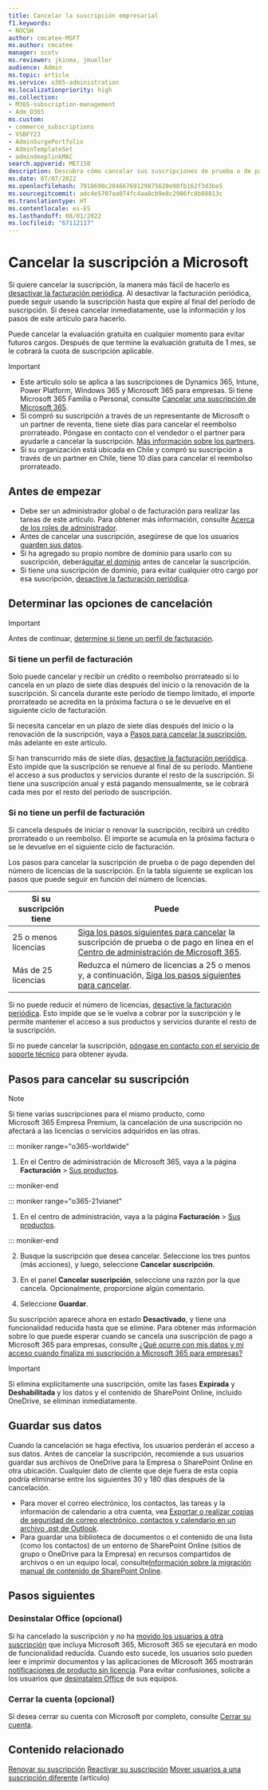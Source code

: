 ```yaml
---
title: Cancelar la suscripción empresarial
f1.keywords:
- NOCSH
author: cmcatee-MSFT
ms.author: cmcatee
manager: scotv
ms.reviewer: jkinma, jmueller
audience: Admin
ms.topic: article
ms.service: o365-administration
ms.localizationpriority: high
ms.collection:
- M365-subscription-management
- Adm_O365
ms.custom:
- commerce_subscriptions
- VSBFY23
- AdminSurgePortfolio
- AdminTemplateSet
- admindeeplinkMAC
search.appverid: MET150
description: Descubra cómo cancelar sus suscripciones de prueba o de pago de Dynamics 365, Intune, Power Platform y Microsoft 365 para empresas en el Centro de administración de Microsoft 365.
ms.date: 07/07/2022
ms.openlocfilehash: 7918690c20466769129875620e98fb162f3d3be5
ms.sourcegitcommit: adc4e5707aa074fc4aa0cb9e8c2986fc8b88813c
ms.translationtype: HT
ms.contentlocale: es-ES
ms.lasthandoff: 08/01/2022
ms.locfileid: "67112117"
---
```

# <a name="cancel-your-microsoft-subscription"></a>Cancelar la suscripción a Microsoft

Si quiere cancelar la suscripción, la manera más fácil de hacerlo es [desactivar la facturación periódica](renew-your-subscription.md). Al desactivar la facturación periódica, puede seguir usando la suscripción hasta que expire al final del período de suscripción. Si desea cancelar inmediatamente, use la información y los pasos de este artículo para hacerlo.

Puede cancelar la evaluación gratuita en cualquier momento para evitar futuros cargos. Después de que termine la evaluación gratuita de 1 mes, se le cobrará la cuota de suscripción aplicable.

> [!IMPORTANT]
> - Este artículo solo se aplica a las suscripciones de Dynamics 365, Intune, Power Platform, Windows 365 y Microsoft 365 para empresas. Si tiene Microsoft 365 Familia o Personal, consulte [Cancelar una suscripción de Microsoft 365](https://support.microsoft.com/office/cancel-a-microsoft-365-subscription-46e2634c-c64b-4c65-94b9-2cc9c960e91b?OCID=M365_DocsCancel_Link).
> - Si compró su suscripción a través de un representante de Microsoft o un partner de reventa, tiene siete días para cancelar el reembolso prorrateado. Póngase en contacto con el vendedor o el partner para ayudarle a cancelar la suscripción. [Más información sobre los partners](../manage-partners.md#what-can-a-partner-do-for-my-organization-or-school).
> - Si su organización está ubicada en Chile y compró su suscripción a través de un partner en Chile, tiene 10 días para cancelar el reembolso prorrateado.

## <a name="before-you-begin"></a>Antes de empezar

- Debe ser un administrador global o de facturación para realizar las tareas de este artículo. Para obtener más información, consulte [Acerca de los roles de administrador](../../admin/add-users/about-admin-roles.md).
- Antes de cancelar una suscripción, asegúrese de que los usuarios [guarden sus datos](#save-your-data).
- Si ha agregado su propio nombre de dominio para usarlo con su suscripción, deberá[quitar el dominio](../../admin/get-help-with-domains/remove-a-domain.md) antes de cancelar la suscripción.
- Si tiene una suscripción de dominio, para evitar cualquier otro cargo por esa suscripción, [desactive la facturación periódica](renew-your-subscription.md).

## <a name="determine-your-cancellation-options"></a>Determinar las opciones de cancelación

> [!IMPORTANT]
> Antes de continuar, [determine si tiene un perfil de facturación](../billing-and-payments/manage-billing-profiles.md#view-my-billing-profiles).

### <a name="if-you-have-a-billing-profile"></a>Si tiene un perfil de facturación

Solo puede cancelar y recibir un crédito o reembolso prorrateado si lo cancela en un plazo de siete días después del inicio o la renovación de la suscripción. Si cancela durante este período de tiempo limitado, el importe prorrateado se acredita en la próxima factura o se le devuelve en el siguiente ciclo de facturación.

Si necesita cancelar en un plazo de siete días después del inicio o la renovación de la suscripción, vaya a [Pasos para cancelar la suscripción](#steps-to-cancel-your-subscription), más adelante en este artículo.

Si han transcurrido más de siete días, [desactive la facturación periódica](renew-your-subscription.md). Esto impide que la suscripción se renueve al final de su período.  Mantiene el acceso a sus productos y servicios durante el resto de la suscripción. Si tiene una suscripción anual y está pagando mensualmente, se le cobrará cada mes por el resto del período de suscripción.

### <a name="if-you-dont-have-a-billing-profile"></a>Si no tiene un perfil de facturación

Si cancela después de iniciar o renovar la suscripción, recibirá un crédito prorrateado o un reembolso. El importe se acumula en la próxima factura o se le devuelve en el siguiente ciclo de facturación.

Los pasos para cancelar la suscripción de prueba o de pago dependen del número de licencias de la suscripción. En la tabla siguiente se explican los pasos que puede seguir en función del número de licencias.

|Si su suscripción tiene  |Puede  |
|--------------|--------------|
|25 o menos licencias  | [Siga los pasos siguientes para cancelar](#steps-to-cancel-your-subscription) la suscripción de prueba o de pago en línea en el <a href="https://go.microsoft.com/fwlink/p/?linkid=2024339" target="_blank">Centro de administración de Microsoft 365</a>.        |
|Más de 25 licencias   | Reduzca el número de licencias a 25 o menos y, a continuación, [Siga los pasos siguientes para cancelar](#steps-to-cancel-your-subscription).      |

Si no puede reducir el número de licencias, [desactive la facturación periódica](renew-your-subscription.md). Esto impide que se le vuelva a cobrar por la suscripción y le permite mantener el acceso a sus productos y servicios durante el resto de la suscripción.

Si no puede cancelar la suscripción, [póngase en contacto con el servicio de soporte técnico](../../admin/get-help-support.md) para obtener ayuda.

## <a name="steps-to-cancel-your-subscription"></a>Pasos para cancelar su suscripción

> [!NOTE]
> Si tiene varias suscripciones para el mismo producto, como Microsoft 365 Empresa Premium, la cancelación de una suscripción no afectará a las licencias o servicios adquiridos en las otras.

::: moniker range="o365-worldwide"

1. En el Centro de administración de Microsoft 365, vaya a la página **Facturación** \> <a href="https://go.microsoft.com/fwlink/p/?linkid=842054" target="_blank">Sus productos</a>.

::: moniker-end

::: moniker range="o365-21vianet"

1. En el centro de administración, vaya a la página **Facturación** \> <a href="https://go.microsoft.com/fwlink/p/?linkid=850626" target="_blank">Sus productos</a>.

::: moniker-end

2. Busque la suscripción que desea cancelar. Seleccione los tres puntos (más acciones), y luego, seleccione **Cancelar suscripción**.

3. En el panel **Cancelar suscripción**, seleccione una razón por la que cancela. Opcionalmente, proporcione algún comentario.

4. Seleccione **Guardar**.

Su suscripción aparece ahora en estado **Desactivado**, y tiene una funcionalidad reducida hasta que se elimine. Para obtener más información sobre lo que puede esperar cuando se cancela una suscripción de pago a Microsoft 365 para empresas, consulte [¿Qué ocurre con mis datos y mi acceso cuando finaliza mi suscripción a Microsoft 365 para empresas?](what-if-my-subscription-expires.md) 

> [!IMPORTANT]
> Si elimina explícitamente una suscripción, omite las fases **Expirada** y **Deshabilitada** y los datos y el contenido de SharePoint Online, incluido OneDrive, se eliminan inmediatamente.

## <a name="save-your-data"></a>Guardar sus datos

Cuando la cancelación se haga efectiva, los usuarios perderán el acceso a sus datos. Antes de cancelar la suscripción, recomiende a sus usuarios guardar sus archivos de OneDrive para la Empresa o SharePoint Online en otra ubicación. Cualquier dato de cliente que deje fuera de esta copia podría eliminarse entre los siguientes 30 y 180 días después de la cancelación.

- Para mover el correo electrónico, los contactos, las tareas y la información de calendario a otra cuenta, vea [Exportar o realizar copias de seguridad de correo electrónico, contactos y calendario en un archivo .pst de Outlook](https://support.microsoft.com/office/14252b52-3075-4e9b-be4e-ff9ef1068f91).
- Para guardar una biblioteca de documentos o el contenido de una lista (como los contactos) de un entorno de SharePoint Online (sitios de grupo o OneDrive para la Empresa) en recursos compartidos de archivos o en un equipo local, consulte[Información sobre la migración manual de contenido de SharePoint Online](/sharepoint/troubleshoot/migration-tool/content-manual-migration).

## <a name="next-steps"></a>Pasos siguientes

### <a name="uninstall-office-optional"></a>Desinstalar Office (opcional)

Si ha cancelado la suscripción y no ha [movido los usuarios a otra suscripción](move-users-different-subscription.md) que incluya Microsoft 365, Microsoft 365 se ejecutará en modo de funcionalidad reducida. Cuando esto sucede, los usuarios solo pueden leer e imprimir documentos y las aplicaciones de MIcrosoft 365 mostrarán [notificaciones de producto sin licencia](https://support.microsoft.com/office/0d23d3c0-c19c-4b2f-9845-5344fedc4380). Para evitar confusiones, solicite a los usuarios que [desinstalen Office](https://support.microsoft.com/office/9dd49b83-264a-477a-8fcc-2fdf5dbf61d8) de sus equipos.

### <a name="close-your-account-optional"></a>Cerrar la cuenta (opcional)

Si desea cerrar su cuenta con Microsoft por completo, consulte [Cerrar su cuenta](../close-your-account.md).

## <a name="related-content"></a>Contenido relacionado

[Renovar su suscripción](renew-your-subscription.md)
[Reactivar su suscripción](reactivate-your-subscription.md)
[Mover usuarios a una suscripción diferente](move-users-different-subscription.md) (artículo)
